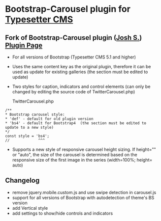 # Bootstrap-Carousel plugin for [Typesetter CMS](https://github.com/Typesetter/Typesetter) 
## Fork of Bootstrap-Carousel plugin  ([Josh S.](https://github.com/oyejorge)) [Plugin Page](http://www.typesettercms.com/Plugins/232_Bootstrap_Carousel_Gallery)

* For all versions of Bootstrap (Typesetter CMS 5.1 and higher)
* Uses the same content key as the original plugin, therefore it can be used as update for existing galleries (the section must be edited to update)
* Two styles for caption, indicators and control elements (can only be changed by editing the source code of TwitterCarousel.php)

	TwitterCarousel.php
```	
/**
* Bootstrap carousel style: 
* 'def' - default for old plugin version
* 'bs4' - default for Bootstrap4  (the section must be edited to update to a new style)
*/
const style = 'bs4';
//             ^^^ 
```

* Supports a new style of responsive carousel height sizing.
   If height="" or "auto", the size of the carousel is determined based on the responsive size of the first image in the series (width=100%; height= auto)


## Changelog
* remove jquery.mobile.custom.js and use swipe detection in carousel.js 
* support for all versions of Bootstrap with autodetection of theme's BS version 
* add Vertical style
* add settings to show/hide controls and indicators